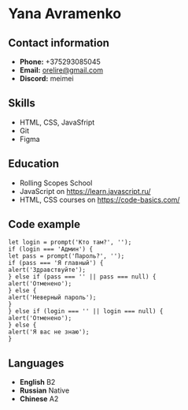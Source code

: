 # Yana Avramenko
## Contact information
* **Phone:** +375293085045
* **Email:** orelire@gmail.com
* **Discord:** meimei
## Skills
* HTML, CSS, JavaSfript
* Git
* Figma
## Education
* Rolling Scopes School
* JavaScript on https://learn.javascript.ru/
* HTML, CSS courses on https://code-basics.com/
## Code example
```
let login = prompt('Кто там?', '');
if (login === 'Админ') {
let pass = prompt('Пароль?', '');
if (pass === 'Я главный') {
alert('Здравствуйте');
} else if (pass === '' || pass === null) {
alert('Отменено');
} else {
alert('Неверный пароль');
}
} else if (login === '' || login === null) {
alert('Отменено');
} else {
alert('Я вас не знаю');
}
```
## Languages
* **English** B2
* **Russian** Native
* **Chinese** A2